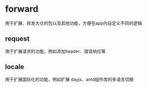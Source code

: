 # forward

用于扩展、转发大仓的包以及其他功能，方便在app内自定义不同的逻辑

## request

用于扩展请求的功能，例如添加header、错误响应等

## locale

用于扩展国际化的功能，例如扩展 dayjs、antd组件库的多语言切换
